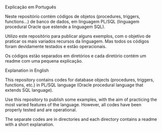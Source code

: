 Explicação em Português

Neste repositório contém códigos de objetos (procedures, triggers, functions...) de banco de dados, em linguagem PL/SQL (linguagem procedural Oracle que estende a linguagem SQL).

Utilizo este repositório para publicar alguns exemplos, com o objetivo de praticar os mais variados recursos da linguagem. Mas todos os códigos foram devidamente testados e estão operacionais.

Os códigos estão separados em diretórios e cada diretório contém um readme com uma pequena explicação.




Explanation in English

This repository contains codes for database objects (procedures, triggers, functions, etc.) in PL/SQL language (Oracle procedural language that extends SQL language).

Use this repository to publish some examples, with the aim of practicing the most varied features of the language. However, all codes have been properly tested and are operational.

The separate codes are in directories and each directory contains a readme with a short explanation.
